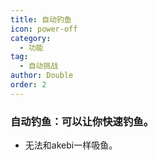 ```yaml
---
title: 自动钓鱼
icon: power-off
category:
  - 功能
tag:
  - 自动挑战
author: Double
order: 2
---
```


### 自动钓鱼：可以让你快速钓鱼。
- 无法和akebi一样吸鱼。


